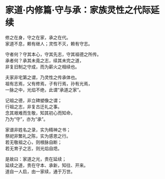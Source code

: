 # 家道·内修篇·守与承：家族灵性之代际延续   

修之在身，守之在家，承之在代。  
家道不息，赖有继人；灵性不灭，赖有守志。  

守者何？守其本心，守其先志，守其祖德之所传。  
承者何？承其未竟之志，续其未完之道，  
非复旧制之守成，而为薪火之相续也。  

夫家非宅第之谓，乃灵性之传承体也。  
祖有志焉，父有修焉，子有行焉，孙有光焉，  
一脉之中，光焰不绝，此谓“承道之家”。  

记祖之德，非立碑塑像之谓；  
行祖之志，非复古迁礼之事。  
念其艰难而生敬，知其初心而知命，  
乃为“守”，亦为“承”。  

家谱非姓名之录，实为精神之书；  
祭祀非繁礼之陈，实为感恩之行。  
若无敬祖之心，则根脉自断；  
若无育子之志，则光焰自熄。  

是故曰：家道之光，贵在延续；  
延续之道，贵在守本、承新，知往、开来。  
道自一人启，由一家续，通于万世。  
